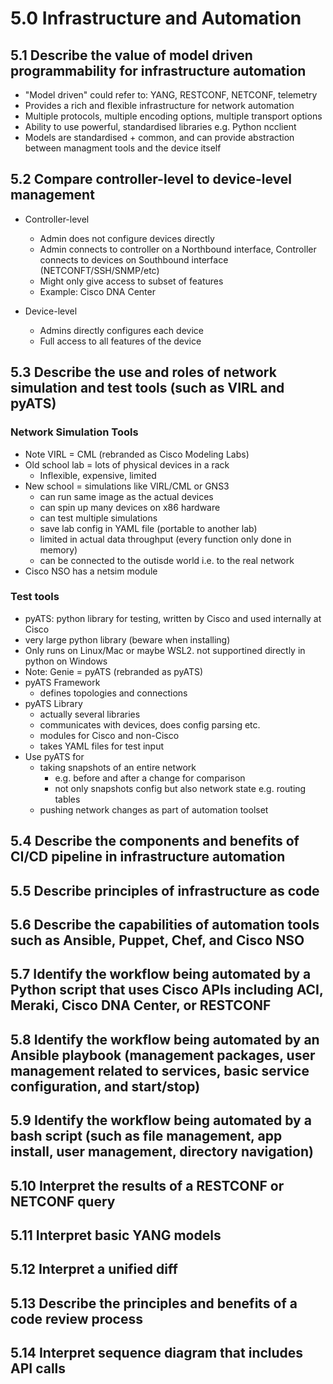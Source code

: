 # 5.0 Infrastructure and Automation
## 5.1 Describe the value of model driven programmability for infrastructure automation
* "Model driven" could refer to: YANG, RESTCONF, NETCONF, telemetry
* Provides a rich and flexible infrastructure for network automation
* Multiple protocols, multiple encoding options, multiple transport options
* Ability to use powerful, standardised libraries e.g. Python ncclient 
* Models are standardised + common, and can provide abstraction between managment tools and the device itself


## 5.2 Compare controller-level to device-level management
* Controller-level
    * Admin does not configure devices directly
    * Admin connects to controller on a Northbound interface, Controller connects to devices on Southbound interface (NETCONFT/SSH/SNMP/etc)
    * Might only give access to subset of features
    * Example: Cisco DNA Center

* Device-level
    * Admins directly configures each device
    * Full access to all features of the device


## 5.3 Describe the use and roles of network simulation and test tools (such as VIRL and pyATS)
### Network Simulation Tools
* Note VIRL = CML (rebranded as Cisco Modeling Labs)
* Old school lab = lots of physical devices in a rack
    * Inflexible, expensive, limited
* New school = simulations like VIRL/CML or GNS3
    * can run same image as the actual devices
    * can spin up many devices on x86 hardware
    * can test multiple simulations
    * save lab config in YAML file (portable to another lab)
    * limited in actual data throughput (every function only done in memory)
    * can be connected to the outisde world i.e. to the real network
* Cisco NSO has a netsim module

### Test tools
* pyATS: python library for testing, written by Cisco and used internally at Cisco
* very large python library (beware when installing)
* Only runs on Linux/Mac or maybe WSL2. not supportined directly in python on Windows
* Note: Genie = pyATS (rebranded as pyATS)
* pyATS Framework
    * defines topologies and connections
* pyATS Library
    * actually several libraries
    * communicates with devices, does config parsing etc.
    * modules for Cisco and non-Cisco
    * takes YAML files for test input
* Use pyATS for 
    * taking snapshots of an entire network
        * e.g. before and after a change for comparison
        * not only snapshots config but also network state e.g. routing tables
    * pushing network changes as part of automation toolset


## 5.4 Describe the components and benefits of CI/CD pipeline in infrastructure automation


## 5.5 Describe principles of infrastructure as code

## 5.6 Describe the capabilities of automation tools such as Ansible, Puppet, Chef, and Cisco NSO

## 5.7 Identify the workflow being automated by a Python script that uses Cisco APIs including ACI, Meraki, Cisco DNA Center, or RESTCONF

## 5.8 Identify the workflow being automated by an Ansible playbook (management packages, user management related to services, basic service configuration, and start/stop)

## 5.9 Identify the workflow being automated by a bash script (such as file management, app install, user management, directory navigation)

## 5.10 Interpret the results of a RESTCONF or NETCONF query

## 5.11 Interpret basic YANG models

## 5.12 Interpret a unified diff

## 5.13 Describe the principles and benefits of a code review process

## 5.14 Interpret sequence diagram that includes API calls
